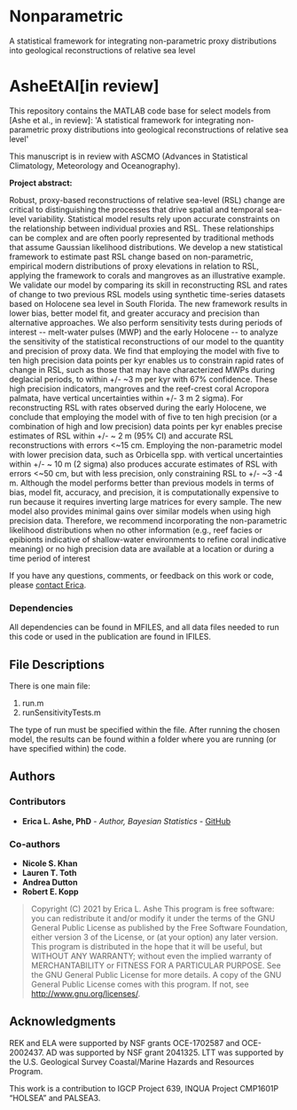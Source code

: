 # Nonparametric
A statistical framework for integrating non-parametric proxy distributions into geological reconstructions of relative sea level

# AsheEtAl[in review]
This repository contains the MATLAB code base for select models from [Ashe et al., in review]:
'A statistical framework for integrating non-parametric proxy distributions into geological reconstructions of relative sea level'
 
 This manuscript is in review with ASCMO (Advances in Statistical Climatology, Meteorology and Oceanography).

**Project abstract:**

Robust, proxy-based reconstructions of relative sea-level (RSL) change are critical to distinguishing the processes that drive spatial and temporal sea-level variability. Statistical model results rely upon accurate constraints on the relationship between individual proxies and RSL. These relationships can be complex and are often poorly represented by traditional methods that assume Gaussian likelihood distributions. We develop a new statistical framework to estimate past RSL change based on non-parametric, empirical modern distributions of proxy elevations in relation to RSL, applying the framework to corals and mangroves as an illustrative example. We validate our model by comparing its skill in reconstructing RSL and rates of change to two previous RSL models using synthetic time-series datasets based on Holocene sea level in South Florida. The new framework results in lower bias, better model fit, and greater accuracy and precision than alternative approaches. We also perform sensitivity tests during periods of interest -- melt-water pulses (MWP) and the early Holocene -- to analyze the sensitivity of the statistical reconstructions of our model to the quantity and precision of proxy data. We find that employing the model with five to ten high precision data points per kyr enables us to constrain rapid rates of change in RSL, such as those that may have characterized MWPs during deglacial periods, to within +/- ~3 m per kyr with 67% confidence. These high precision indicators, mangroves and the reef-crest coral Acropora palmata, have vertical uncertainties within +/- 3 m 2 sigma). For reconstructing RSL with rates observed during the early Holocene, we conclude that employing the model with of five to ten high precision (or a combination of high and low precision) data points per kyr enables precise estimates of RSL within +/- ~ 2 m (95% CI) and accurate RSL reconstructions with errors <~15 cm.  Employing the non-parametric model with lower precision data, such as Orbicella spp. with vertical uncertainties within +/- ~ 10 m (2 sigma) also produces accurate estimates of RSL with errors <~50 cm, but with less precision, only constraining RSL to +/- ~3 -4 m.  Although the model performs better than previous models in terms of bias, model fit, accuracy, and precision, it is computationally expensive to run because it requires inverting large matrices for every sample. The new model also provides minimal gains over similar models when using high precision data. Therefore, we recommend incorporating the non-parametric likelihood distributions when no other information (e.g., reef facies or epibionts indicative of shallow-water environments to refine coral indicative meaning) or no high precision data are available at a location or during a time period of interest


If you have any questions, comments, or feedback on this work or code, please [contact Erica](mailto:ericaashe@gmail.com).

### Dependencies
All dependencies can be found in MFILES, and all data files needed to run this code or used in the publication are found in IFILES.

## File Descriptions

There is one main file:

1. run.m
2. runSensitivityTests.m

The type of run must be specified within the file. After running the chosen model, the results can be found within a folder where you are running (or have specified within) the code.

## Authors

### Contributors
* **Erica L. Ashe, PhD** - *Author, Bayesian Statistics* - [GitHub](https://github.com/ericaashe)

### Co-authors
* **Nicole S. Khan**
* **Lauren T. Toth**
* **Andrea Dutton**
* **Robert E. Kopp**

> Copyright (C) 2021 by Erica L. Ashe
> This program is free software: you can redistribute it and/or modify
it under the terms of the GNU General Public License as published by
the Free Software Foundation, either version 3 of the License, or
(at your option) any later version.
> This program is distributed in the hope that it will be useful,
but WITHOUT ANY WARRANTY; without even the implied warranty of
MERCHANTABILITY or FITNESS FOR A PARTICULAR PURPOSE.  See the
GNU General Public License for more details.
> A copy of the GNU General Public License comes with this program.  If not, see <http://www.gnu.org/licenses/>.

## Acknowledgments

REK and ELA were supported by NSF grants OCE-1702587 and OCE-2002437. AD was supported by NSF grant 2041325. LTT was supported by the U.S. Geological Survey Coastal/Marine Hazards and Resources Program.

This work is a contribution to IGCP Project 639, INQUA Project CMP1601P “HOLSEA” and PALSEA3.
